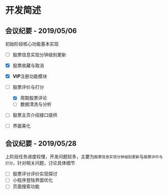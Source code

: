 # 开发简述



## 会议纪要 - 2019/05/06

初始阶段核心功能基本实现

* [ ] 股票信息实现分钟级别更新
* [x] 股票收藏与取消
* [x] **VIP**注册功能模块
* [ ] 股票评价与打分
  * [x] 爬取股票评论
  * [ ] 数据清洗与分析
* [ ] 股票主页介绍接口提供
* [ ] 界面美化



## 会议纪要 - 2019/05/28

上阶段任务进度较慢，开发问题较多，主要为`股票信息实现分钟级别更新`与`股票评价与打分`，针对相关问题，讨论具体细节

* [ ] 股票评分评价实现探讨 
* [ ] 小程序登陆界面优化
* [ ] 页面搜索功能
